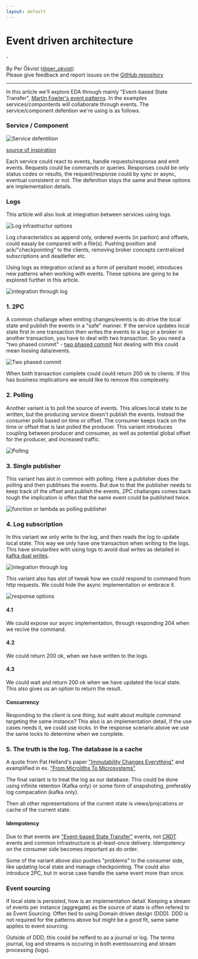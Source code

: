 ```yaml
---
layout: default
---
```


# Event driven architecture

<em class="sub-heading">-</em>

By Per Ökvist ([@per_okvist](https://twitter.com/per_okvist/))<br/>
Please give feedback and report issues on the [GitHub repository](https://github.com/perokvist/event-driven-architecture/)

---

In this article we'll explore EDA through mainly "Event-based State Transfer", [Martin Fowler's event patterns](https://martinfowler.com/videos.html#many-meanings-event).
In the examples services/compontents will collaborate through events. The service/component defention we're using is as follows.

### Service / Component

![Service defentition](assets/service.png)

[source of inspiration](http://media.abdullin.com/blog/2015/2015-03-18-edd-eBay-Barcelona.pdf#page=23)

Each service could react to events, handle requests/response and emit events.
Requests could be commands or queries. Responses could be only status codes or results, the request/response could by sync or async, eventual consistent or not. The defenition stays the same and these options are implementation details.

### Logs

This article will also look at integration between services using logs.

![Log infrastructur options](assets/logs.png)

Log characteristics as append only, ordered events (in partion) and offsets, could easaly be compared with a file(s). Pushing position and ack/"checkpointing" to the clients, removing broker concepts centraliced subscriptions and deadletter etc.

Using logs as integration or/and as a form of persitant model, introduces new patterns when working with events. These options are going to be explored further in this article.


![integration through log](assets/service_log_integration.png)

### 1. 2PC

A common challange when emiting changes/events is do drive the local state and publish the events in a "safe" manner. If the service updates local state first in one transaction then writes the events to a log or a broker in another transaction, you have to deal with two transaction. So you need a "two phased commit" - [two phased commit](https://en.wikipedia.org/wiki/Two-phase_commit_protocol)
Not dealing with this could mean loosing data/events.


![Two phased commit](assets/2pc.png)

When both transaction complete could could return 200 ok to clients.
If this has business implications we would like to remove this complexety.

### 2. Polling

Another variant is to poll the source of events. This allows local state to be written, but the producing service doesn't publish the events. Instead the consumer polls based on time or offset. The consumer keeps track on the time or offset that is last polled the producer.
This variant introduces coupling between producer and consumer, as well as potential global offset for the producer, and increased traffic.


![Polling](assets/polling.png)

### 3. Single publisher

This variant has alot in common with polling. Here a publisher does the polling and then publihses the events. But due to that the publisher needs to keep track of the offset and publish the events, 2PC challanges comes back tough the implication is offen that the same event could be published twice.


![function or lambda as polling publisher](assets/publisher.png)

### 4. Log subscription

In this variant we only write to the log, and then reads the log to update local state. This way we only have one transaction when writing to the logs.
This have simularities with using logs to avoid dual writes as detailed in [kafka dual writes](https://www.confluent.io/blog/using-logs-to-build-a-solid-data-infrastructure-or-why-dual-writes-are-a-bad-idea/).


![integration through log](assets/service_log_integration.png)

This variant also has alot of tweak how we could respond to command from http requests. We could hide the async implementation or embrace it.


![response options](assets/response_options.png)

#### 4.1 
We could expose our async implementation, through responding 204 when we recive the command.
#### 4.2
We could return 200 ok, when we have written to the logs.
#### 4.3 
We could wait and return 200 ok when we have updated the local state. This also gives us an option to return the result.

#### Concurrency
Responding to the client is one thing, but waht about multiple command targeting the same instance? This also is an implementation detail, if the use cases needs it, we could use locks. In the response scenario above we use the same locks to determine when we complete.

### 5. The truth is the log. The database is a cache

A quote from Pat Helland's paper ["Immutability Changes Everything"](http://cidrdb.org/cidr2015/Papers/CIDR15_Paper16.pdf) and examplified in ex. ["From Microliths To Microsystems"](https://www.slideshare.net/jboner/from-microliths-to-microsystems)

The final variant is to treat the log as our database. This could be done using infinite retention (Kafka only) or some form of snapshoting, preferably log compacation (kafka only).

Then all other representations of the current state is views/projcations or cache of the current state.

#### Idempotency

Due to that events are ["Event-based State Transfer"](https://martinfowler.com/videos.html#many-meanings-event) events, not [CRDT](https://en.wikipedia.org/wiki/Conflict-free_replicated_data_type) events and common infrastructure is at-least-once delivery. Idempotency on the consumer side becomes important as do order.

Some of the variant above also pushes "problems" to the consumer side, like updating local state and manage checkpointing. The could also introduce 2PC, but in worse case handle the same event more than once.

### Event sourcing

If local state is persisted, how is an implementation detail. Keeping a stream of events per instance (aggregate) as the source of state is offen refered to as Event Sourcing. Offen tied to using Domain driven design (DDD). DDD is not required for the patterns above but might be a good fit, same same applies to event sourcing.

Outside of DDD, this could be refferd to as a journal or log. The terms journal, log and streams is occuring in both eventsourcing and stream processing (logs).

<script src="https://gist.github.com/gregoryyoung/a3e69ed58ae066b91f1b" />

----

## Implementation

### Tactical patterns

When practicing DDD, tacitacal patterns could be utilized in implementation in the solution space. (problem space / solution space).
The patterns could be used in our service/component defention.

![Service defentition](assets/service.png)

In addition to the basic patterns, there are a few building blocks that could also aid us.

| Name  | Formula |
| ------------- | ------------- |
| Application Service  | command -> unit  |
| Application Service  | command -> event*  |
| Enricher  | event -> event  |
| Policy  | event -> event  |
| Receptor  | event -> command  |




TODO



Dispatcher
https://gist.github.com/yevhen/7682490
8-lines of code
